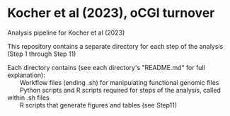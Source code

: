 # Kocher et al (2023), oCGI turnover
Analysis pipeline for Kocher et al (2023)  

This repository contains a separate directory for each step of the analysis (Step 1 through Step 11)  

Each directory contains (see each directory's "README.md" for full explanation):  
&emsp;&emsp;Workflow files (ending .sh) for manipulating functional genomic files  
&emsp;&emsp;Python scripts and R scripts required for steps of the analysis, called within .sh files  
&emsp;&emsp;R scripts that generate figures and tables (see Step11)

